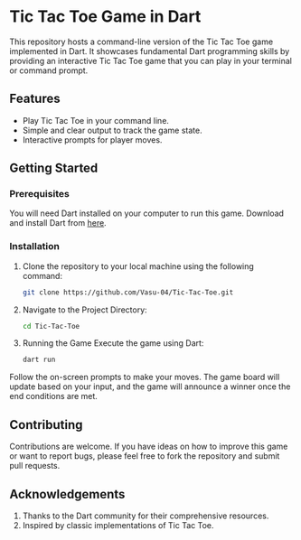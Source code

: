 # Tic Tac Toe Game in Dart

This repository hosts a command-line version of the Tic Tac Toe game implemented in Dart. It showcases fundamental Dart programming skills by providing an interactive Tic Tac Toe game that you can play in your terminal or command prompt.

## Features

- Play Tic Tac Toe in your command line.
- Simple and clear output to track the game state.
- Interactive prompts for player moves.

## Getting Started

### Prerequisites

You will need Dart installed on your computer to run this game. Download and install Dart from [here](https://dart.dev/get-dart).

### Installation

1. Clone the repository to your local machine using the following command:

    ```bash
    git clone https://github.com/Vasu-04/Tic-Tac-Toe.git

2. Navigate to the Project Directory:

    ```bash
    cd Tic-Tac-Toe

3. Running the Game
   Execute the game using Dart:
     ```bash
     dart run
  Follow the on-screen prompts to make your moves. The game board will update based on your input, and the game will announce a winner once the end conditions are met.

## Contributing
Contributions are welcome. If you have ideas on how to improve this game or want to report bugs, please feel free to fork the repository and submit pull requests.

## Acknowledgements
1. Thanks to the Dart community for their comprehensive resources.
2. Inspired by classic implementations of Tic Tac Toe.
